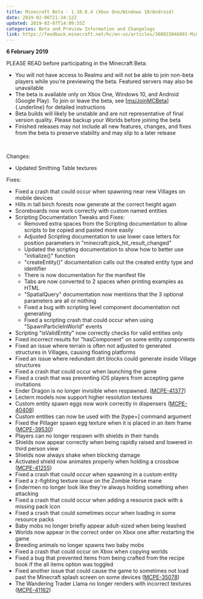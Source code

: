 ```yaml
---
title: Minecraft Beta - 1.10.0.4 (Xbox One/Windows 10/Android)
date: 2019-02-06T21:34:12Z
updated: 2019-02-07T14:09:55Z
categories: Beta and Preview Information and Changelogs
link: https://feedback.minecraft.net/hc/en-us/articles/360023046891-Minecraft-Beta-1-10-0-4-Xbox-One-Windows-10-Android-
---
```


**6 February 2019**

PLEASE READ before participating in the Minecraft Beta:

-   You will not have access to Realms and will not be able to join non-beta players while you\'re previewing the beta. Featured servers may also be unavailable
-   The beta is available only on Xbox One, Windows 10, and Android (Google Play). To join or leave the beta, see [[ms/JoinMCBeta](http://aka.ms/JoinMCBeta)]{.underline} for detailed instructions
-   Beta builds will likely be unstable and are not representative of final version quality. Please backup your Worlds before joining the beta
-   Finished releases may not include all new features, changes, and fixes from the beta to preserve stability and may slip to a later release

 

Changes:

-   Updated Smithing Table textures 

Fixes:

-   Fixed a crash that could occur when spawning near new Villages on mobile devices
-   Hills in tall birch forests now generate at the correct height again
-   Scoreboards now work correctly with custom named entities 
-   Scripting Documentation Tweaks and Fixes:
    -   Removed extra spaces from the Scripting documentation to allow scripts to be copied and pasted more easily 
    -   Adjusted Scripting documentation to use lower case letters for position parameters in "minecraft:pick_hit_result_changed" 
    -   Updated the scripting documentation to show how to better use "initialize()" function 
    -   "createEntity()" documentation calls out the created entity type and identifier 
    -   There is now documentation for the manifest file 
    -   Tabs are now converted to 2 spaces when printing examples as HTML 
    -   "SpatialQuery" documentation now mentions that the 3 optional parameters are all or nothing 
    -   Fixed a bug with scripting level component documentation not generating
    -   Fixed a scripting crash that could occur when using "SpawnParticleInWorld" events 
-   Scripting "isValidEntity" now correctly checks for valid entities only 
-   Fixed incorrect results for "hasComponent" on some entity components 
-   Fixed an issue where terrain is often not adjusted to generated structures in Villages, causing floating platforms 
-   Fixed an issue where redundant dirt blocks could generate inside Village structures 
-   Fixed a crash that could occur when launching the game 
-   Fixed a crash that was preventing iOS players from accepting game invitations
-   Ender Dragon is no longer invisible when respawned. ([MCPE-41377](https://bugs.mojang.com/browse/MCPE-41377))
-   Lectern models now support higher resolution textures
-   Custom entity spawn eggs now work correctly in dispensers ([MCPE-40408](https://bugs.mojang.com/browse/MCPE-40408))
-   Custom entities can now be used with the \[type=\] command argument 
-   Fixed the Pillager spawn egg texture when it is placed in an item frame ([MCPE-39530](https://bugs.mojang.com/browse/MCPE-39530))
-   Players can no longer respawn with shields in their hands
-   Shields now appear correctly when being rapidly raised and lowered in third person view 
-   Shields now always shake when blocking damage 
-   Activated shield now animates properly when holding a crossbow ([MCPE-41255](https://bugs.mojang.com/browse/MCPE-41255))
-   Fixed a crash that could occur when spawning in a custom entity 
-   Fixed a z-fighting texture issue on the Zombie Horse mane
-   Endermen no longer look like they\'re always holding something when attacking
-   Fixed a crash that could occur when adding a resource pack with a missing pack icon 
-   Fixed a crash that could sometimes occur when loading in some resource packs 
-   Baby mobs no longer briefly appear adult-sized when being leashed
-   Worlds now appear in the correct order on Xbox one after restarting the game
-   Breeding animals no longer spawns two baby mobs
-   Fixed a crash that could occur on Xbox when copying worlds
-   Fixed a bug that prevented items from being crafted from the recipe book if the all items option was toggled
-   Fixed another issue that could cause the game to sometimes not load past the Minecraft splash screen on some devices ([MCPE-35078](https://bugs.mojang.com/browse/MCPE-35078))
-   The Wandering Trader Llama no longer renders with incorrect textures ([MCPE-41162](https://bugs.mojang.com/browse/MCPE-41162))
